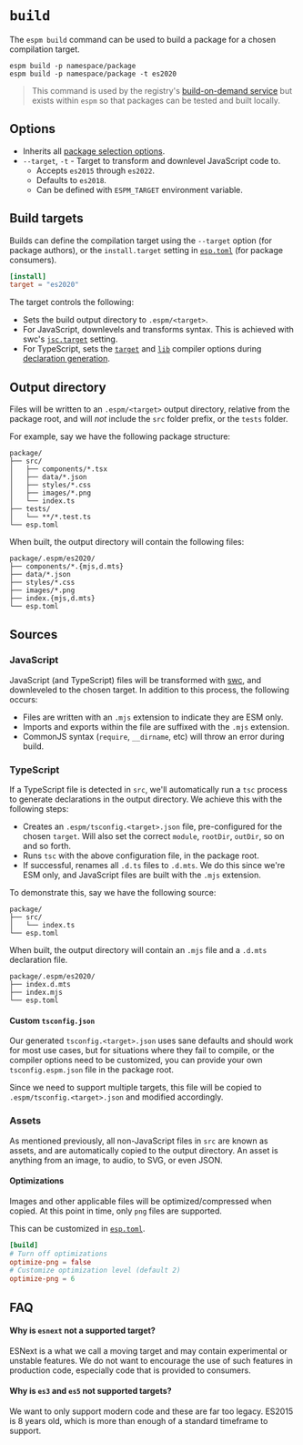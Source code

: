 # `build`

The `espm build` command can be used to build a package for a chosen compilation target.

```shell
espm build -p namespace/package
espm build -p namespace/package -t es2020
```

> This command is used by the registry's [build-on-demand service](../registry.md#build-on-demand)
> but exists within `espm` so that packages can be tested and built locally.

## Options

- Inherits all [package selection options](../workspace.md#selecting-packages).
- `--target`, `-t` - Target to transform and downlevel JavaScript code to.
  - Accepts `es2015` through `es2022`.
  - Defaults to `es2018`.
  - Can be defined with `ESPM_TARGET` environment variable.

## Build targets

Builds can define the compilation target using the `--target` option (for package authors), or the
`install.target` setting in [`esp.toml`](../esp-toml.md#install) (for package consumers).

```toml
[install]
target = "es2020"
```

The target controls the following:

- Sets the build output directory to `.espm/<target>`.
- For JavaScript, downlevels and transforms syntax. This is achieved with swc's
  [`jsc.target`](https://swc.rs/docs/configuration/compilation#jsctarget) setting.
- For TypeScript, sets the [`target`](https://www.typescriptlang.org/tsconfig#target) and
  [`lib`](https://www.typescriptlang.org/tsconfig#lib) compiler options during
  [declaration generation](#typescript).

## Output directory

Files will be written to an `.espm/<target>` output directory, relative from the package root, and
will _not_ include the `src` folder prefix, or the `tests` folder.

For example, say we have the following package structure:

```
package/
├── src/
│   ├── components/*.tsx
│   ├── data/*.json
│   ├── styles/*.css
│   ├── images/*.png
│   └── index.ts
├── tests/
│   └── **/*.test.ts
└── esp.toml
```

When built, the output directory will contain the following files:

```
package/.espm/es2020/
├── components/*.{mjs,d.mts}
├── data/*.json
├── styles/*.css
├── images/*.png
├── index.{mjs,d.mts}
└── esp.toml
```

## Sources

### JavaScript

JavaScript (and TypeScript) files will be transformed with [swc](https://swc.rs/), and downleveled
to the chosen target. In addition to this process, the following occurs:

- Files are written with an `.mjs` extension to indicate they are ESM only.
- Imports and exports within the file are suffixed with the `.mjs` extension.
- CommonJS syntax (`require`, `__dirname`, etc) will throw an error during build.

### TypeScript

If a TypeScript file is detected in `src`, we'll automatically run a `tsc` process to generate
declarations in the output directory. We achieve this with the following steps:

- Creates an `.espm/tsconfig.<target>.json` file, pre-configured for the chosen `target`. Will also
  set the correct `module`, `rootDir`, `outDir`, so on and so forth.
- Runs `tsc` with the above configuration file, in the package root.
- If successful, renames all `.d.ts` files to `.d.mts`. We do this since we're ESM only, and
  JavaScript files are built with the `.mjs` extension.

To demonstrate this, say we have the following source:

```
package/
├── src/
│   └── index.ts
└── esp.toml
```

When built, the output directory will contain an `.mjs` file and a `.d.mts` declaration file.

```
package/.espm/es2020/
├── index.d.mts
├── index.mjs
└── esp.toml
```

#### Custom `tsconfig.json`

Our generated `tsconfig.<target>.json` uses sane defaults and should work for most use cases, but
for situations where they fail to compile, or the compiler options need to be customized, you can
provide your own `tsconfig.espm.json` file in the package root.

Since we need to support multiple targets, this file will be copied to
`.espm/tsconfig.<target>.json` and modified accordingly.

### Assets

As mentioned previously, all non-JavaScript files in `src` are known as assets, and are
automatically copied to the output directory. An asset is anything from an image, to audio, to SVG,
or even JSON.

#### Optimizations

Images and other applicable files will be optimized/compressed when copied. At this point in time,
only `png` files are supported.

This can be customized in [`esp.toml`](../esp-toml.md#build).

```toml
[build]
# Turn off optimizations
optimize-png = false
# Customize optimization level (default 2)
optimize-png = 6
```

## FAQ

#### Why is `esnext` not a supported target?

ESNext is a what we call a moving target and may contain experimental or unstable features. We do
not want to encourage the use of such features in production code, especially code that is provided
to consumers.

#### Why is `es3` and `es5` not supported targets?

We want to only support modern code and these are far too legacy. ES2015 is 8 years old, which is
more than enough of a standard timeframe to support.

